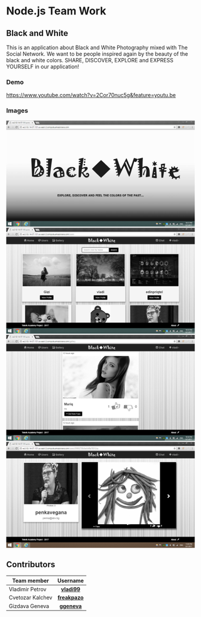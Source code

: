 # Node.js Team Work
## Black and White

This is an application about Black and White Photography mixed with The Social Network.
We want to be people inspired again by the beauty of the black and white colors.
SHARE, DISCOVER, EXPLORE and EXPRESS YOURSELF in our application!

### Demo

https://www.youtube.com/watch?v=2Cor70nuc5g&feature=youtu.be

### Images

![Home](/app-images/Home.jpg)
![Users](/app-images/Users.jpg)
![Gallery](/app-images/Gallery.jpg)
![Profile](/app-images/Profile.jpg)

## Contributors

| Team member         | Username                                                                    |
| -------------       | :--------:                                                                  |
| Vladimir Petrov     | [**vladi99**](https://github.com/vladi99)                                   |
| Cvetozar Kalchev    | [**freakpazo**](https://github.com/freakpazo)                               |
| Gizdava Geneva      | [**ggeneva**](https://github.com/ggeneva)                                   |

